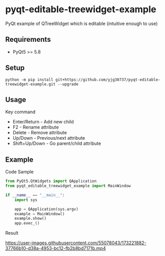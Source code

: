 # pyqt-editable-treewidget-example
PyQt example of QTreeWidget which is editable (intuitive enough to use)

## Requirements
* PyQt5 >= 5.8

## Setup
`python -m pip install git+https://github.com/yjg30737/pyqt-editable-treewidget-example.git --upgrade`

## Usage
Key command
* Enter/Return - Add new child
* F2 - Rename attribute
* Delete - Remove attribute
* Up/Down - Previous/next attribute
* Shift+Up/Down - Go parent/child attribute 

## Example
Code Sample
```python
from PyQt5.QtWidgets import QApplication
from pyqt_editable_treewidget_example import MainWindow

if __name__ == "__main__":
    import sys

    app = QApplication(sys.argv)
    example = MainWindow()
    example.show()
    app.exec_()
```

Result

https://user-images.githubusercontent.com/55078043/173221882-37766b10-d38a-4953-bc12-fb2b8bd7171b.mp4

